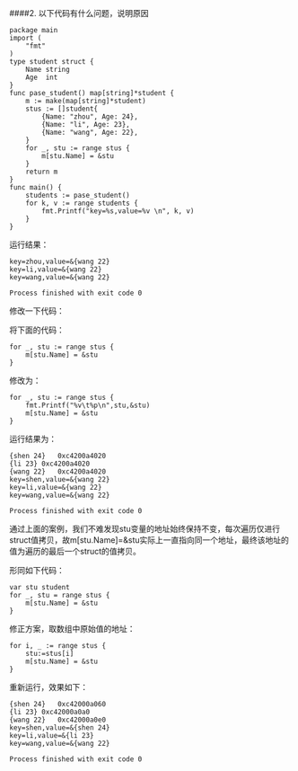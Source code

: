 ####2. 以下代码有什么问题，说明原因
~~~
package main
import (
	"fmt"
)
type student struct {
	Name string
	Age  int
}
func pase_student() map[string]*student {
	m := make(map[string]*student)
	stus := []student{
		{Name: "zhou", Age: 24},
		{Name: "li", Age: 23},
		{Name: "wang", Age: 22},
	}
	for _, stu := range stus {
		m[stu.Name] = &stu
	}
	return m
}
func main() {
	students := pase_student()
	for k, v := range students {
		fmt.Printf("key=%s,value=%v \n", k, v)
	}
}
~~~
运行结果：
~~~
key=zhou,value=&{wang 22} 
key=li,value=&{wang 22} 
key=wang,value=&{wang 22} 

Process finished with exit code 0
~~~
修改一下代码：

将下面的代码：
~~~
for _, stu := range stus {
    m[stu.Name] = &stu
}
~~~
修改为：
~~~
for _, stu := range stus {
	fmt.Printf("%v\t%p\n",stu,&stu)
	m[stu.Name] = &stu
}
~~~
运行结果为：
~~~
{shen 24}	0xc4200a4020
{li 23}	0xc4200a4020
{wang 22}	0xc4200a4020
key=shen,value=&{wang 22} 
key=li,value=&{wang 22} 
key=wang,value=&{wang 22} 

Process finished with exit code 0
~~~
通过上面的案例，我们不难发现stu变量的地址始终保持不变，每次遍历仅进行struct值拷贝，故m[stu.Name]=&stu实际上一直指向同一个地址，最终该地址的值为遍历的最后一个struct的值拷贝。

形同如下代码：
~~~
var stu student 
for _, stu = range stus {
	m[stu.Name] = &stu
} 
~~~
修正方案，取数组中原始值的地址：
~~~
for i, _ := range stus {
	stu:=stus[i]
	m[stu.Name] = &stu
}
~~~
重新运行，效果如下：
~~~
{shen 24}	0xc42000a060
{li 23}	0xc42000a0a0
{wang 22}	0xc42000a0e0
key=shen,value=&{shen 24} 
key=li,value=&{li 23} 
key=wang,value=&{wang 22} 

Process finished with exit code 0
~~~
